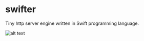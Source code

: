 swifter
=======

Tiny http server engine written in Swift programming language.

![alt text](https://raw.githubusercontent.com/glock45/swifter/master/github_code.png)
